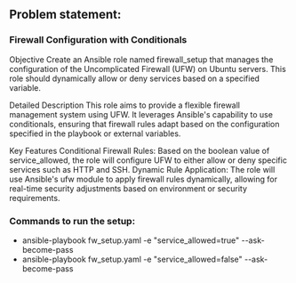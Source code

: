 ## Problem statement:

### Firewall Configuration with Conditionals
Objective
Create an Ansible role named firewall_setup that manages the configuration of the Uncomplicated Firewall (UFW) on Ubuntu servers. This role should dynamically allow or deny services based on a specified variable.

Detailed Description
This role aims to provide a flexible firewall management system using UFW. It leverages Ansible's capability to use conditionals, ensuring that firewall rules adapt based on the configuration specified in the playbook or external variables.

Key Features
Conditional Firewall Rules: Based on the boolean value of service_allowed, the role will configure UFW to either allow or deny specific services such as HTTP and SSH.
Dynamic Rule Application: The role will use Ansible's ufw module to apply firewall rules dynamically, allowing for real-time security adjustments based on environment or security requirements.

### Commands to run the setup:

* ansible-playbook fw_setup.yaml -e "service_allowed=true" --ask-become-pass
* ansible-playbook fw_setup.yaml -e "service_allowed=false" --ask-become-pass
